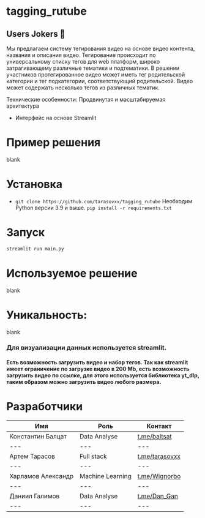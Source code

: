 # tagging_rutube
## Users Jokers 🌠

Мы предлагаем систему тегирования видео на основе видео контента, названия и описания видео. Тегирование происходит по универсальному списку тегов для web платформ, широко затрагивающему различные тематики и подтематики. В решении участников протегированное видео может иметь тег родительской категории и тег подкатегории, соответствующий родительской. Видео может содержать несколько тегов из различных тематик.
 

Технические особенности:
Продвинутая и масштабируемая архитектура
- Интерфейс на основе Streamlit

# Пример решения
blank

# Установка
- `git clone https://github.com/tarasovxx/tagging_rutube`
Необходим Python версии 3.9 и выше.
`pip install -r requirements.txt`
# Запуск
```bash
streamlit run main.py
```

# Используемое решение
blank

# Уникальность:
blank

### Для визуализации данных используется streamlit. 

#### Есть возможность загрузить видео и набор тегов. Так как streamlit имеет ограничение по загрузке видео в 200 Mb, есть возможность загрузить видео по ссылке, для этого используется библиотека yt_dlp, таким образом можно загрузить видео любого размера.


# Разработчики
| Имя                | Роль           | Контакт                                  |
|--------------------|----------------|------------------------------------------|
| Константин Балцат  | Data Analyse | [t.me/baltsat](https://t.me/baltsat)     |
| ---                | ---            | ---                                      |
| Артем Тарасов      | Full stack | [t.me/tarasovxx](https://t.me/tarasovxx) |
| ---                | ---            | ---                                      |
| Харламов Александр | Machine Learning | [t.me/Wignorbo](https://t.me/@Wignorbo)     |
| ---                | ---            | ---                                      |
| Даниил Галимов     | Data Analyse | [t.me/Dan_Gan](https://t.me/Dan_Gan)     |
| ---                | ---            | ---                                      |
